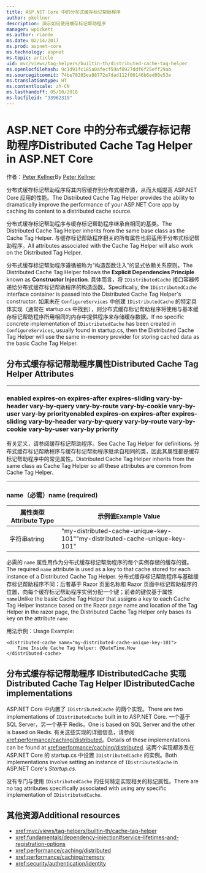 ```yaml
---
title: ASP.NET Core 中的分布式缓存标记帮助程序
author: pkellner
description: 演示如何使用缓存标记帮助程序
manager: wpickett
ms.author: riande
ms.date: 02/14/2017
ms.prod: aspnet-core
ms.technology: aspnet
ms.topic: article
uid: mvc/views/tag-helpers/builtin-th/distributed-cache-tag-helper
ms.openlocfilehash: 9c1d91fc185a0afecf59af8927ddf6f25eff29ab
ms.sourcegitcommit: 74be78285ea88772e7dad112f80146b6ed00e53e
ms.translationtype: HT
ms.contentlocale: zh-CN
ms.lasthandoff: 05/10/2018
ms.locfileid: "33962319"
---
```

# <a name="distributed-cache-tag-helper-in-aspnet-core"></a><span data-ttu-id="eca87-103">ASP.NET Core 中的分布式缓存标记帮助程序</span><span class="sxs-lookup"><span data-stu-id="eca87-103">Distributed Cache Tag Helper in ASP.NET Core</span></span>

<span data-ttu-id="eca87-104">作者：[Peter Kellner](http://peterkellner.net)</span><span class="sxs-lookup"><span data-stu-id="eca87-104">By [Peter Kellner](http://peterkellner.net)</span></span> 

<span data-ttu-id="eca87-105">分布式缓存标记帮助程序将其内容缓存到分布式缓存源，从而大幅提高 ASP.NET Core 应用的性能。</span><span class="sxs-lookup"><span data-stu-id="eca87-105">The Distributed Cache Tag Helper provides the ability to dramatically improve the performance of your ASP.NET Core app by caching its content to a distributed cache source.</span></span>

<span data-ttu-id="eca87-106">分布式缓存标记帮助程序与缓存标记帮助程序继承自相同的基类。</span><span class="sxs-lookup"><span data-stu-id="eca87-106">The Distributed Cache Tag Helper inherits from the same base class as the Cache Tag Helper.</span></span> <span data-ttu-id="eca87-107">与缓存标记帮助程序相关的所有属性也将适用于分布式标记帮助程序。</span><span class="sxs-lookup"><span data-stu-id="eca87-107">All attributes associated with the Cache Tag Helper will also work on the Distributed Tag Helper.</span></span>

<span data-ttu-id="eca87-108">分布式缓存标记帮助程序遵循被称为“构造函数注入”的显式依赖关系原则。</span><span class="sxs-lookup"><span data-stu-id="eca87-108">The Distributed Cache Tag Helper follows the **Explicit Dependencies Principle** known as **Constructor Injection**.</span></span> <span data-ttu-id="eca87-109">具体而言，将 `IDistributedCache` 接口容器传递给分布式缓存标记帮助程序的构造函数。</span><span class="sxs-lookup"><span data-stu-id="eca87-109">Specifically, the `IDistributedCache` interface container is passed into the Distributed Cache Tag Helper's constructor.</span></span> <span data-ttu-id="eca87-110">如果未在 `ConfigureServices` 中创建 `IDistributedCache` 的特定具体实现（通常在 startup.cs 中找到），则分布式缓存标记帮助程序将使用与基本缓存标记帮助程序所用相同的内存中提供程序来存储缓存数据。</span><span class="sxs-lookup"><span data-stu-id="eca87-110">If no specific concrete implementation of `IDistributedCache` has been created in `ConfigureServices`, usually found in startup.cs, then the Distributed Cache Tag Helper will use the same in-memory provider for storing cached data as the basic Cache Tag Helper.</span></span>

## <a name="distributed-cache-tag-helper-attributes"></a><span data-ttu-id="eca87-111">分布式缓存标记帮助程序属性</span><span class="sxs-lookup"><span data-stu-id="eca87-111">Distributed Cache Tag Helper Attributes</span></span>

- - -

### <a name="enabled-expires-on-expires-after-expires-sliding-vary-by-header-vary-by-query-vary-by-route-vary-by-cookie-vary-by-user-vary-by-priority"></a><span data-ttu-id="eca87-112">enabled expires-on expires-after expires-sliding vary-by-header vary-by-query vary-by-route vary-by-cookie vary-by-user vary-by priority</span><span class="sxs-lookup"><span data-stu-id="eca87-112">enabled expires-on expires-after expires-sliding vary-by-header vary-by-query vary-by-route vary-by-cookie vary-by-user vary-by priority</span></span>

<span data-ttu-id="eca87-113">有关定义，请参阅缓存标记帮助程序。</span><span class="sxs-lookup"><span data-stu-id="eca87-113">See Cache Tag Helper for definitions.</span></span> <span data-ttu-id="eca87-114">分布式缓存标记帮助程序与缓存标记帮助程序继承自相同的类，因此其属性都是缓存标记帮助程序中的常见属性。</span><span class="sxs-lookup"><span data-stu-id="eca87-114">Distributed Cache Tag Helper inherits from the same class as Cache Tag Helper so all these attributes are common from Cache Tag Helper.</span></span>

- - -

### <a name="name-required"></a><span data-ttu-id="eca87-115">name（必需）</span><span class="sxs-lookup"><span data-stu-id="eca87-115">name (required)</span></span>

| <span data-ttu-id="eca87-116">属性类型</span><span class="sxs-lookup"><span data-stu-id="eca87-116">Attribute Type</span></span>    | <span data-ttu-id="eca87-117">示例值</span><span class="sxs-lookup"><span data-stu-id="eca87-117">Example Value</span></span>     |
|----------------   |----------------   |
| <span data-ttu-id="eca87-118">字符串</span><span class="sxs-lookup"><span data-stu-id="eca87-118">string</span></span>    | <span data-ttu-id="eca87-119">"my-distributed-cache-unique-key-101"</span><span class="sxs-lookup"><span data-stu-id="eca87-119">"my-distributed-cache-unique-key-101"</span></span>     |

<span data-ttu-id="eca87-120">必需的 `name` 属性用作为分布式缓存标记帮助程序的每个实例存储的缓存的键。</span><span class="sxs-lookup"><span data-stu-id="eca87-120">The required `name` attribute is used as a key to that cache stored for each instance of a Distributed Cache Tag Helper.</span></span> <span data-ttu-id="eca87-121">分布式缓存标记帮助程序与基础缓存标记帮助程序不同：后者基于 Razor 页面名称和 Razor 页面中标记帮助程序的位置，向每个缓存标记帮助程序实例分配一个键；前者的键仅基于属性 `name`</span><span class="sxs-lookup"><span data-stu-id="eca87-121">Unlike the basic Cache Tag Helper that assigns a key to each Cache Tag Helper instance based on the Razor page name and location of the Tag Helper in the razor page, the Distributed Cache Tag Helper only bases its key on the attribute `name`</span></span>

<span data-ttu-id="eca87-122">用法示例：</span><span class="sxs-lookup"><span data-stu-id="eca87-122">Usage Example:</span></span>

```cshtml
<distributed-cache name="my-distributed-cache-unique-key-101">
    Time Inside Cache Tag Helper: @DateTime.Now
</distributed-cache>
```

## <a name="distributed-cache-tag-helper-idistributedcache-implementations"></a><span data-ttu-id="eca87-123">分布式缓存标记帮助程序 IDistributedCache 实现</span><span class="sxs-lookup"><span data-stu-id="eca87-123">Distributed Cache Tag Helper IDistributedCache implementations</span></span>

<span data-ttu-id="eca87-124">ASP.NET Core 中内置了 `IDistributedCache` 的两个实现。</span><span class="sxs-lookup"><span data-stu-id="eca87-124">There are two implementations of `IDistributedCache` built in to ASP.NET Core.</span></span> <span data-ttu-id="eca87-125">一个基于 SQL Server，另一个基于 Redis。</span><span class="sxs-lookup"><span data-stu-id="eca87-125">One is based on SQL Server and the other is based on Redis.</span></span> <span data-ttu-id="eca87-126">有关这些实现的详细信息，请参阅 <xref:performance/caching/distributed>。</span><span class="sxs-lookup"><span data-stu-id="eca87-126">Details of these implementations can be found at <xref:performance/caching/distributed>.</span></span> <span data-ttu-id="eca87-127">这两个实现都涉及在 ASP.NET Core 的 startup.cs 中设置 `IDistributedCache` 的实例。</span><span class="sxs-lookup"><span data-stu-id="eca87-127">Both implementations involve setting an instance of `IDistributedCache` in ASP.NET Core's *Startup.cs*.</span></span>

<span data-ttu-id="eca87-128">没有专门与使用 `IDistributedCache` 的任何特定实现相关的标记属性。</span><span class="sxs-lookup"><span data-stu-id="eca87-128">There are no tag attributes specifically associated with using any specific implementation of `IDistributedCache`.</span></span>

## <a name="additional-resources"></a><span data-ttu-id="eca87-129">其他资源</span><span class="sxs-lookup"><span data-stu-id="eca87-129">Additional resources</span></span>

* <xref:mvc/views/tag-helpers/builtin-th/cache-tag-helper>
* <xref:fundamentals/dependency-injection#service-lifetimes-and-registration-options>
* <xref:performance/caching/distributed>
* <xref:performance/caching/memory>
* <xref:security/authentication/identity>

